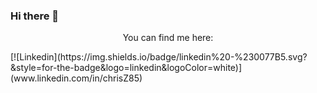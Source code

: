### Hi there 👋

<p align="center">You can find me here:</p>
   [![Linkedin](https://img.shields.io/badge/linkedin%20-%230077B5.svg?&style=for-the-badge&logo=linkedin&logoColor=white)](www.linkedin.com/in/chrisZ85)
